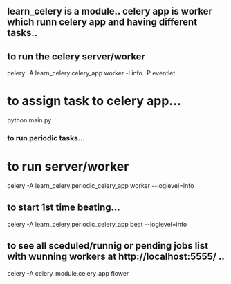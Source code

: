 ## learn_celery is a module.. celery app is worker which runn celery app and having different tasks..
## to run the celery server/worker

celery -A learn_celery.celery_app worker -l info -P eventlet


# to assign task to celery app...
python main.py


### to run periodic tasks...
# to run server/worker
celery -A learn_celery.periodic_celery_app worker --loglevel=info

## to start 1st time beating...
celery -A learn_celery.periodic_celery_app beat --loglevel=info


## to see all sceduled/runnig or pending jobs list with wunning workers at http://localhost:5555/ ..
celery -A celery_module.celery_app flower


